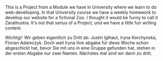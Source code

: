 This is a Project from a Module we have in University where we learn to do web-develloping.
In that University course we have a weekly homework to devellop our website for a fictional Zoo. 
I thought it would be funny to call it Zarathustra.
It's not that serius of a Project, und we have a little fun writing content. 

*Wichtig!:* Wir geben eigentlich zu Dritt ab:  Justin Iglhaut, Iryna Korchynska, Florian Adamczyk.
Doch weil Iryna ihre abgabe für diese Woche schon abgeschickt hat, bevor Sie mit uns in eine Gruppe gefunden hat, stehen in der ersten Abgabe nur zwei Namen. Nächstes mal sind wir dann zu dritt.